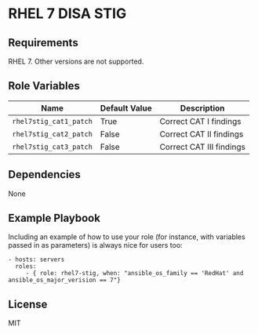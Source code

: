 RHEL 7 DISA STIG
================




Requirements
------------

RHEL 7. Other versions are not supported.

Role Variables
--------------

| Name              | Default Value       | Description          |
|-------------------|---------------------|----------------------|
| `rhel7stig_cat1_patch` | True | Correct CAT I findings |
| `rhel7stig_cat2_patch` | False | Correct CAT II findings |
| `rhel7stig_cat3_patch` | False | Correct CAT III findings |

Dependencies
------------

None

Example Playbook
----------------

Including an example of how to use your role (for instance, with variables passed in as parameters) is always nice for users too:

    - hosts: servers
      roles:
         - { role: rhel7-stig, when: "ansible_os_family == 'RedHat' and ansible_os_major_verision == 7"}

License
-------

MIT
